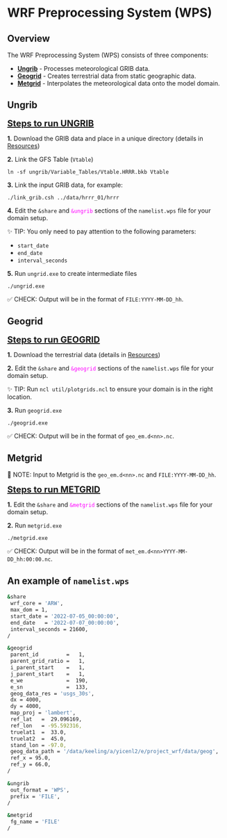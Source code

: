 # WRF Preprocessing System (WPS)

## Overview
The WRF Preprocessing System (WPS) consists of three components:

* [**Ungrib**](#ungrib) - Processes meteorological GRIB data.
* [**Geogrid**](#geogrid) - Creates terrestrial data from static geographic data.
* [**Metgrid**](#metgrid) - Interpolates the meteorological data onto the model domain.

## **Ungrib**

<ins style='font-size: 20px'>**Steps to run UNGRIB**</ins>

**1.** Download the GRIB data and place in a unique directory (details in [Resources](resources.md))

**2.** Link the GFS Table (`Vtable`)
```shell
ln -sf ungrib/Variable_Tables/Vtable.HRRR.bkb Vtable
```

**3.** Link the input GRIB data, for example:
```shell
./link_grib.csh ../data/hrrr_01/hrrr
```

**4.** Edit the `&share` and <span style="color: magenta;">`&ungrib`</span> sections of the `namelist.wps` file for your domain setup.

✨ TIP: You only need to pay attention to the following parameters:
* `start_date`
* `end_date`
* `interval_seconds`

**5.** Run `ungrid.exe` to create intermediate files
```shell
./ungrid.exe
```

✅ CHECK: Output will be in the format of `FILE:YYYY-MM-DD_hh`.


## **Geogrid** 

<ins style='font-size: 20px'>**Steps to run GEOGRID**</ins>

**1.** Download the terrestrial data (details in [Resources](resources.md))

**2.** Edit the `&share` and <span style="color: magenta;">`&geogrid`</span> sections of the `namelist.wps` file for your domain setup.

✨ TIP: Run `ncl util/plotgrids.ncl` to ensure your domain is in the right location.

**3.** Run `geogrid.exe`
```shell
./geogrid.exe
```

✅ CHECK: Output will be in the format of `geo_em.d<nn>.nc`.


## **Metgrid** 

📝 NOTE: Input to Metgrid is the `geo_em.d<nn>.nc` and `FILE:YYYY-MM-DD_hh`.


<ins style='font-size: 20px'>**Steps to run METGRID**</ins>

**1.** Edit the `&share` and <span style="color: magenta;">`&metgrid`</span> sections of the `namelist.wps` file for your domain setup.

**2.** Run `metgrid.exe`
```shell
./metgrid.exe
```

✅ CHECK: Output will be in the format of `met_em.d<nn>YYYY-MM-DD_hh:00:00.nc`.


## An example of `namelist.wps`
```bash
&share
 wrf_core = 'ARW',
 max_dom = 1,
 start_date = '2022-07-05_00:00:00',
 end_date   = '2022-07-07_00:00:00',
 interval_seconds = 21600,
/

&geogrid
 parent_id         =   1,
 parent_grid_ratio =   1,
 i_parent_start    =   1,
 j_parent_start    =   1,
 e_we              =  190,
 e_sn              =  133,
 geog_data_res = 'usgs_30s',
 dx = 4000,
 dy = 4000,
 map_proj = 'lambert',
 ref_lat   =  29.096169,
 ref_lon   = -95.592316,
 truelat1  =  33.0,
 truelat2  =  45.0,
 stand_lon = -97.0,
 geog_data_path = '/data/keeling/a/yicenl2/e/project_wrf/data/geog',
 ref_x = 95.0,
 ref_y = 66.0,
/

&ungrib
 out_format = 'WPS',
 prefix = 'FILE',
/

&metgrid
 fg_name = 'FILE'
/
```